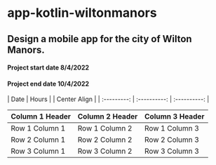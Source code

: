 # app-kotlin-wiltonmanors
## Design a mobile app for the city of Wilton Manors.



#### Project start date 8/4/2022

#### Project end date 10/4/2022 

| Date  | Hours |  | Center Align |
| :---------: | :----------: | :----------: |

| Column 1 Header | Column 2 Header | Column 3 Header |
| --------------- | --------------- | --------------- |
| Row 1 Column 1 | Row 1 Column 2 | Row 1 Column 3 |
| Row 2 Column 1 | Row 2 Column 2 | Row 2 Column 3 |
| Row 3 Column 1 | Row 3 Column 2 | Row 3 Column 3 |
